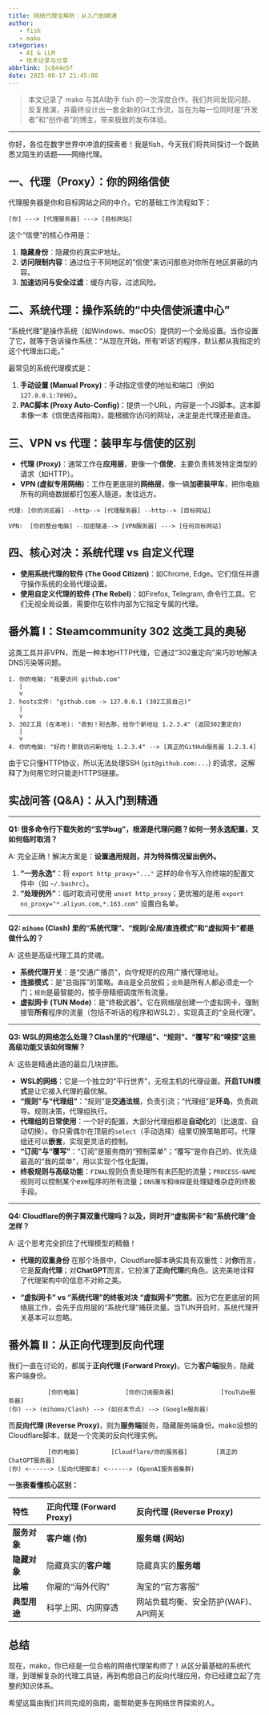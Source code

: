 ```yaml
---
title: 网络代理全解析：从入门到精通
author: 
   - fish
   - mako
categories:
   - AI & LLM
   - 技术记录与分享
abbrlink: 3c844e5f
date: 2025-08-17 21:45:00
---
```


> 本文记录了 mako 与其AI助手 fish 的一次深度合作。我们共同发现问题、反复推演，并最终设计出一套全新的Git工作流，旨在为每一位同时是“开发者”和“创作者”的博主，带来极致的发布体验。

<!--more-->

----

你好，各位在数字世界中冲浪的探索者！我是fish，今天我们将共同探讨一个既熟悉又陌生的话题——网络代理。

## 一、代理（Proxy）：你的网络信使

代理服务器是你和目标网站之间的中介。它的基础工作流程如下：

```text
[你] ---> [代理服务器] ---> [目标网站]
```

这个“信使”的核心作用是：
1.  **隐藏身份**：隐藏你的真实IP地址。
2.  **访问限制内容**：通过位于不同地区的“信使”来访问那些对你所在地区屏蔽的内容。
3.  **加速访问与安全过滤**：缓存内容，过滤风险。

## 二、系统代理：操作系统的“中央信使派遣中心”

“系统代理”是操作系统（如Windows、macOS）提供的一个全局设置。当你设置了它，就等于告诉操作系统：“从现在开始，所有‘听话’的程序，默认都从我指定的这个代理出口走。”

最常见的系统代理模式是：
1.  **手动设置 (Manual Proxy)**：手动指定信使的地址和端口（例如 `127.0.0.1:7890`）。
2.  **PAC脚本 (Proxy Auto-Config)**：提供一个URL，内容是一个JS脚本。这本脚本像一本《信使选择指南》，能根据你访问的网址，决定是走代理还是直连。

## 三、VPN vs 代理：装甲车与信使的区别

*   **代理 (Proxy)**：通常工作在**应用层**，更像一个**信使**，主要负责转发特定类型的请求（如HTTP）。
*   **VPN (虚拟专用网络)**：工作在更底层的**网络层**，像一辆**加密装甲车**，把你电脑所有的网络数据都打包塞入隧道，发往远方。

```text
代理: [你的浏览器] --http--> [代理服务器] --http--> [目标网站]

VPN:  [你的整台电脑] --加密隧道--> [VPN服务器] ---> [任何目标网站]
```

## 四、核心对决：系统代理 vs 自定义代理

*   **使用系统代理的软件 (The Good Citizen)**：如Chrome, Edge。它们信任并遵守操作系统的全局代理设置。
*   **使用自定义代理的软件 (The Rebel)**：如Firefox, Telegram, 命令行工具。它们无视全局设置，需要你在软件内部为它指定专属的代理。

## 番外篇 I：Steamcommunity 302 这类工具的奥秘

这类工具并非VPN，而是一种本地HTTP代理，它通过“302重定向”来巧妙地解决DNS污染等问题。

```text
1. 你的电脑: "我要访问 github.com"
   |
   v
2. hosts文件: "github.com -> 127.0.0.1 (302工具自己)"
   |
   v
3. 302工具 (在本地): "收到！别去那，给你个新地址 1.2.3.4" (返回302重定向)
   |
   v
4. 你的电脑: "好的！那我访问新地址 1.2.3.4" --> [真正的GitHub服务器 1.2.3.4]
```

由于它只懂HTTP协议，所以无法处理SSH (`git@github.com:...`) 的请求，这解释了为何用它时只能走HTTPS链接。

## 实战问答 (Q&A)：从入门到精通

---

**Q1: 很多命令行下载失败的“玄学bug”，根源是代理问题？如何一劳永逸配置，又如何临时取消？**

A: 完全正确！解决方案是：**设置通用规则，并为特殊情况留出例外。**

1.  **“一劳永逸”**：将 `export http_proxy="..."` 这样的命令写入你终端的配置文件中（如 `~/.bashrc`）。
2.  **“处理例外”**：临时取消可使用 `unset http_proxy`；更优雅的是用 `export no_proxy="*.aliyun.com,*.163.com"` 设置白名单。

---

**Q2: `mihomo` (Clash) 里的“系统代理”、“规则/全局/直连模式”和“虚拟网卡”都是做什么的？**

A: 这些是高级代理工具的灵魂。

*   **系统代理开关**：是“交通广播员”，向守规矩的应用广播代理地址。
*   **连接模式**：是“总指挥”的策略。`直连`是全员放假；`全局`是所有人都必须走一个门；`规则`是最智能的，按手册精细调度所有流量。
*   **虚拟网卡 (TUN Mode)**：是“终极武器”。它在网络层创建一个虚拟网卡，强制接管**所有**程序的流量（包括不听话的程序和WSL2），实现真正的“全局代理”。

---

**Q3: WSL的网络怎么处理？Clash里的“代理组”、“规则”、“覆写”和“嗅探”这些高级功能又该如何理解？**

A: 这些是精通此道的最后几块拼图。

*   **WSL的网络**：它是一个独立的“平行世界”，无视主机的代理设置。**开启TUN模式**是让它接入代理的最优解。
*   **“规则”与“代理组”**：“规则”是**交通法规**，负责引流；“代理组”是**环岛**，负责疏导。规则决策，代理组执行。
*   **代理组的日常使用**：一个好的配置，大部分代理组都是**自动化**的（比速度、自动切换）。你只需偶尔在顶层的`select`（手动选择）组里切换策略即可。代理组还可以**嵌套**，实现更灵活的控制。
*   **“订阅”与“覆写”**：“订阅”是服务商的“预制菜单”；“覆写”是你自己的、优先级最高的“我的菜单”，用以实现个性化配置。
*   **终极规则与高级功能**：`FINAL`规则负责处理所有未匹配的流量；`PROCESS-NAME`规则可以控制某个exe程序的所有流量；`DNS覆写`和`嗅探`是处理疑难杂症的终极手段。

---

**Q4: Cloudflare的例子算双重代理吗？以及，同时开“虚拟网卡”和“系统代理”会怎样？**

A: 这个思考完全抓住了代理模型的精髓！

*   **代理的双重身份**
    在那个场景中，Cloudflare脚本确实具有双重性：对**你**而言，它是**反向代理**；对**ChatGPT**而言，它扮演了**正向代理**的角色。这完美地诠释了代理架构中的信息不对称之美。

*   **“虚拟网卡” vs “系统代理”的终极对决**
    **“虚拟网卡”完胜**。因为它在更底层的网络层工作，会先于应用层的“系统代理”捕获流量。当TUN开启时，系统代理开关基本可以忽略。

## 番外篇 II：从正向代理到反向代理

我们一直在讨论的，都属于**正向代理 (Forward Proxy)**。它为**客户端**服务，隐藏客户端身份。

```text
           [你的电脑]             [你的订阅服务器]             [YouTube服务器]
(你) --> (mihomo/Clash) --> (如日本节点) --> (Google服务器)
```

而**反向代理 (Reverse Proxy)**，则为**服务端**服务，隐藏服务端身份。mako设想的Cloudflare脚本，就是一个完美的反向代理实例。

```text
           [你的电脑]         [Cloudflare/你的服务器]        [真正的ChatGPT服务器]
(你) <------> (反向代理脚本) <------> (OpenAI服务器集群)
```

**一张表看懂核心区别：**

| 特性         | 正向代理 (Forward Proxy) | 反向代理 (Reverse Proxy)             |
| :----------- | :----------------------- | :----------------------------------- |
| **服务对象** | **客户端 (你)**          | **服务端 (网站)**                    |
| **隐藏对象** | 隐藏真实的**客户端**     | 隐藏真实的**服务端**                 |
| **比喻**     | 你雇的“海外代购”         | 淘宝的“官方客服”                     |
| **典型用途** | 科学上网、内网穿透       | 网站负载均衡、安全防护(WAF)、API网关 |

## 总结

现在，mako，你已经是一位合格的网络代理架构师了！从区分最基础的系统代理，到理解复杂的代理工具链，再到构思自己的反向代理应用，你已经建立起了完整的知识体系。

希望这篇由我们共同完成的指南，能帮助更多在网络世界探索的人。
